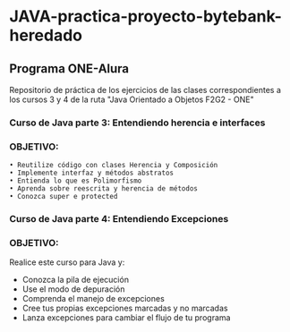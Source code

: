 # JAVA-practica-proyecto-bytebank-heredado

## Programa ONE-Alura

Repositorio de práctica de los ejercicios de las clases correspondientes a los cursos 3 y 4 de la ruta "Java Orientado a Objetos F2G2 - ONE"

### Curso de Java parte 3: Entendiendo herencia e interfaces

### OBJETIVO:
    • Reutilize código con clases Herencia y Composición
    • Implemente interfaz y métodos abstratos
    • Entienda lo que es Polimorfismo
    • Aprenda sobre reescrita y herencia de métodos
    • Conozca super e protected

### Curso de Java parte 4: Entendiendo Excepciones

### OBJETIVO:
Realice este curso para Java y:
* Conozca la pila de ejecución
* Use el modo de depuración
* Comprenda el manejo de excepciones
* Cree tus propias excepciones marcadas y no marcadas
* Lanza excepciones para cambiar el flujo de tu programa
